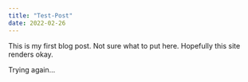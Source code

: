 ```yaml
---
title: "Test-Post"
date: 2022-02-26
---
```


This is my first blog post. Not sure what to put here. Hopefully this site renders okay.

Trying again...
